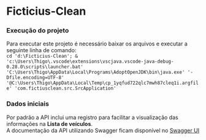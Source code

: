 # Ficticius-Clean

### Execução do projeto

Para executar este projeto é necessário baixar os arquivos e executar a seguinte linha de comando: <br>
``cd 'd:\Ficticius-Clean'; & 'c:\Users\Thigo\.vscode\extensions\vscjava.vscode-java-debug-0.28.0\scripts\launcher.bat' 'C:\Users\Thigo\AppData\Local\Programs\AdoptOpenJDK\bin\java.exe' '-Dfile.encoding=UTF-8' '@C:\Users\Thigo\AppData\Local\Temp\cp_1yqfud722qlc7mwh87cleq1i.argfile' 'com.fictiusclean.src.SrcApplication'``

### Dados iniciais

Por padrão a API inclui uma registro para facilitar a visualização das informações na **Lista de veículos**. <br>
A documentação da API utilizando Swagger ficam disponível no [Swagger UI](http://localhost:8080/swagger-ui.html#/)
